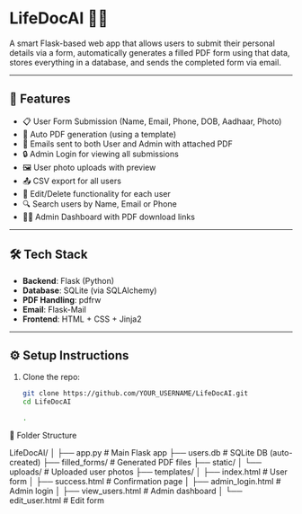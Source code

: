 # LifeDocAI 🧠📄

A smart Flask-based web app that allows users to submit their personal details via a form, automatically generates a filled PDF form using that data, stores everything in a database, and sends the completed form via email.

---

## 🚀 Features

- 📋 User Form Submission (Name, Email, Phone, DOB, Aadhaar, Photo)
- 🧾 Auto PDF generation (using a template)
- 📧 Emails sent to both User and Admin with attached PDF
- 🔒 Admin Login for viewing all submissions
- 🖼️ User photo uploads with preview
- 📤 CSV export for all users
- 📝 Edit/Delete functionality for each user
- 🔍 Search users by Name, Email or Phone
- 🧑‍💻 Admin Dashboard with PDF download links

---

## 🛠 Tech Stack

- **Backend**: Flask (Python)
- **Database**: SQLite (via SQLAlchemy)
- **PDF Handling**: pdfrw
- **Email**: Flask-Mail
- **Frontend**: HTML + CSS + Jinja2

---


## ⚙️ Setup Instructions

1. Clone the repo:
   ```bash
   git clone https://github.com/YOUR_USERNAME/LifeDocAI.git
   cd LifeDocAI

   .

📂 Folder Structure

LifeDocAI/
│
├── app.py                # Main Flask app
├── users.db              # SQLite DB (auto-created)
├── filled_forms/         # Generated PDF files
├── static/
│   └── uploads/          # Uploaded user photos
├── templates/
│   ├── index.html        # User form
│   ├── success.html      # Confirmation page
│   ├── admin_login.html  # Admin login
│   ├── view_users.html   # Admin dashboard
│   └── edit_user.html    # Edit form


